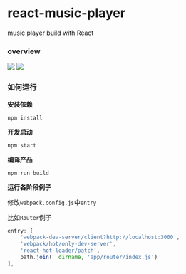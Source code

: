 # react-music-player
music player build with React

### overview
![](https://github.com/xiaolin3303/react-music-player/blob/master/overview/music-player.png?raw=true)
![](https://github.com/xiaolin3303/react-music-player/blob/master/overview/music-list.png?raw=true)

### 如何运行

**安装依赖**
```shell
npm install
```

**开发启动**
```shell
npm start
```

**编译产品**
```shell
npm run build
```

**运行各阶段例子**

修改`webpack.config.js`中`entry`

比如`Router`例子
```javascript
entry: [
    'webpack-dev-server/client?http://localhost:3000',
    'webpack/hot/only-dev-server',
    'react-hot-loader/patch',
    path.join(__dirname, 'app/router/index.js')
],
```
